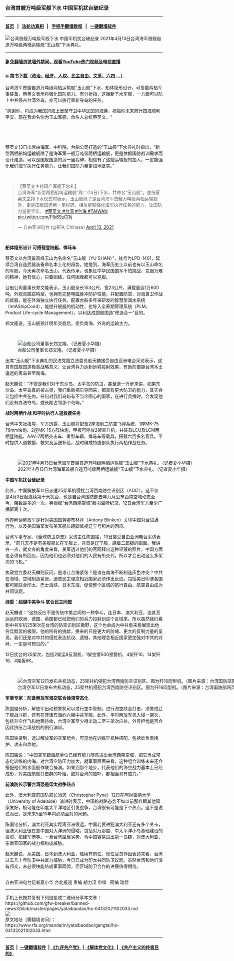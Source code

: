 ### 台湾首艘万吨级军舰下水  中国军机扰台破纪录
------------------------

#### [首页](https://github.com/gfw-breaker/banned-news3/blob/master/README.md) &nbsp;&nbsp;|&nbsp;&nbsp; [法轮功真相](https://github.com/begood0513/basic/blob/master/README.md)  &nbsp;&nbsp;|&nbsp;&nbsp; [手把手翻墙教程](https://github.com/gfw-breaker/guides/wiki)  &nbsp;&nbsp;|&nbsp;&nbsp; [一键翻墙软件](https://github.com/gfw-breaker/nogfw/blob/master/README.md)  



<div id="headerimg">
 <img alt="台湾首艘万吨级军舰下水  中国军机扰台破纪录" src="https://www.rfa.org/mandarin/yataibaodao/gangtai/hx-04132021102033.html/@@images/e916a3cf-d9d4-4e35-86c5-6a1366518c57.jpeg" title="台湾首艘万吨级军舰下水  中国军机扰台破纪录"/>
 <span class="lead_image_caption">
  2021年4月13日台湾海军首艘自造万吨级两栖运输舰“玉山舰”下水典礼。
 </span>
 <!-- zoomattribute -->
</div>

<hr/>


#### [ 🎬  免翻墙浏览墙外禁闻、观看YouTube热门视频及电视直播](https://github.com/gfw-breaker/HelloWorld)

#### [ 💥  禁书下载（政治、经济、人权、民主自由、文革、六四 ...）](https://github.com/gfw-breaker/books/blob/master/README.md)

<div id="storytext">
 <p>
  台湾海军首艘自造万吨级两栖运输舰“玉山舰”下水，船体隐形设计，可搭载两栖军事装备，蔡英文表示将强化国防能力。有分析指，这艘新下水军舰，一方面可以防上中共侵占台湾外岛，亦可以执行重新夺岛的任务。
 </p>
 <p>
  “感谢你，将成为我国的海上堡垒守卫中华民国的海疆，祝福你未来航行四海顺利平安，现在我命名你为玉山军舰，命名人总统蔡英文。“
 </p>
 <p>
  <br/>
 </p>
 <p>
  <br/>
 </p>
 <p>
  蔡英文13日出席由海军、中科院、台船公司打造的“玉山舰”下水典礼时指出，“新型两栖船坞运输舰除了是海军第一艘万吨级两栖运输舰，更是依据国防战训需求而设计建造，可以是国舰国造的另一里程碑，相信有了这艘运输舰的加入，一定能强化我们海军执行任务能力，让我们国防力量更加地坚实。”
  <br/>
  <strong>
  </strong>
 </p>
 <p>
  <br/>
 </p>
 <blockquote class="twitter-tweet">
  <p dir="ltr" lang="zh">
   【蔡英文主持国产军舰下水礼】
   <br/>
   台湾海军“新型两栖船坞运输舰”周二(13日)下水，并命名“玉山舰”。总统蔡英文主持下水仪式时表示，玉山舰除了是台湾海军首艘万吨级两栖运输舰外，更是国舰国造另一里程碑，相信能够强化海军执行任务的能力，让国防力量更坚实。
   <a href="https://twitter.com/hashtag/%E8%94%A1%E8%8B%B1%E6%96%87?src=hash&amp;ref_src=twsrc%5Etfw">
    #蔡英文
   </a>
   <a href="https://twitter.com/hashtag/%E5%8F%B0%E6%B9%BE?src=hash&amp;ref_src=twsrc%5Etfw">
    #台湾
   </a>
   <a href="https://twitter.com/hashtag/%E5%8F%B0%E6%B5%B7?src=hash&amp;ref_src=twsrc%5Etfw">
    #台海
   </a>
   <a href="https://twitter.com/hashtag/TAIWAN?src=hash&amp;ref_src=twsrc%5Etfw">
    #TAIWAN
   </a>
   <a href="https://t.co/PIk69zCRij">
    pic.twitter.com/PIk69zCRij
   </a>
  </p>
  — 自由亚洲电台 (@RFA_Chinese)
  <a href="https://twitter.com/RFA_Chinese/status/1381862058208030723?ref_src=twsrc%5Etfw">
   April 13, 2021
  </a>
 </blockquote>
 <p>
 </p>
 <p>
  <br/>
 </p>
 <p>
  <strong>
   船体隐形设计 可搭载登陆艇、悍马车
  </strong>
 </p>
 <p>
  蔡英文以台湾最高峰玉山为名命名“玉山舰（YU SHAN）”，舷号为LPD-1401，延续台湾自造武器装备命名本土化的趋势。她提到，海军历史上以前也有以玉山命名的军舰，今天再次命名玉山，代表传承，也象征中华民国国军不怕挑战、克服万难的精神，她有信心，只要团结，任何困难都可以克服。
 </p>
 <p>
  台船公司董事长郑文隆表示，玉山舰全长153公尺、宽23公尺、满载量达1万600吨，外观具匿踪构型，也拥有完整电磁脉冲防护性能，并配置防空、对海自卫作战的武器，能在外海独立执行任务。配置台船多年来研发的智慧型调水系统（IntAShipCond），能提升舰艇的机动性，也导入全寿期管理系统（PLM，Product Life-cycle Management），以利达成国舰国造“修造合一”目的。
 </p>
 <p>
  郑文隆说，玉山舰预计明年交舰后，担负南海、外岛的运输主力。
 </p>
 <p>
  <br/>
 </p>
 <p>
  <figure class="image-richtext image-inline captioned" style="width:1280px;">
   <img alt="台船公司董事长郑文隆。（记者夏小华摄）" src="https://www.rfa.org/mandarin/yataibaodao/gangtai/hx-04132021102033.html/5.jpeg/@@images/883b3ba0-1f87-4581-af12-78893c17cb00.jpeg" title="5.jpeg"/>
   <figcaption class="image-caption">
    台船公司董事长郑文隆。（记者夏小华摄）
   </figcaption>
   <small>
   </small>
  </figure>
 </p>
 <p>
  出席“玉山舰”下水典礼的民进党籍立法委员赵天麟接受自由亚洲电台采访表示，这具有国舰国造极高战略意义，让台湾兵力达到远程投射效果，有助防御距台湾本土遥远的离岛甚至南海。
 </p>
 <p>
  赵天麟说：“不管是我们对于东沙岛、太平岛的防卫，甚至退一万步来讲，如果东沙岛、太平岛真的被占领，我们重新把它夺回来，都具有更大防卫的能力，其实会让包括中共在内，任何对我们岛屿有不当企图心的国家，在进行兵推时，会发现他们没有办法夺岛，或长期占领那个岛屿。”
  <br/>
  <strong>
  </strong>
 </p>
 <p>
  <strong>
   战时两栖作战 和平时执行人道救援任务
  </strong>
 </p>
 <p>
  台湾中央社报导，军方透露，玉山舰将配备2座海剑二防空飞弹系统、1座MK-75 76mm快炮、2座MK-15方阵快炮，甲板可停放2架直升机，并装载LCU及LCM两栖登陆艇、AAV-7两栖突击车、重型车辆、悍马车等载具，搭载六百多名官兵。平时提供人道救援、救灾及运送补给，战时编成特遣部队执行两栖作战任务。
  <br/>
  <strong>
  </strong>
 </p>
 <p>
  <br/>
 </p>
 <p>
  <figure class="image-richtext image-inline captioned" style="width:1280px;">
   <img alt="2021年4月13日台湾海军首艘自造万吨级两栖运输舰“玉山舰”下水典礼。（记者夏小华摄）" src="https://www.rfa.org/mandarin/yataibaodao/gangtai/hx-04132021102033.html/2.jpeg/@@images/c2d58305-5719-453d-b7cd-a1f10c37be94.jpeg" title="2.jpeg"/>
   <figcaption class="image-caption">
    2021年4月13日台湾海军首艘自造万吨级两栖运输舰“玉山舰”下水典礼。（记者夏小华摄）
   </figcaption>
   <small>
   </small>
  </figure>
 </p>
 <p>
  <strong>
   中国军机扰台破纪录
  </strong>
 </p>
 <p>
  此外，中国解放军12日派遣25架军机侵扰台湾西南防空识别区（ADIZ）。这不仅是4月3日起连续第十天扰台，也是自台湾国防部去年九月公布西南空域动态至今，架数最多的一次。另根据“台湾西南空域”脸书监听纪录，12日台湾军方至少广播驱离十次。
 </p>
 <p>
  外界解读解放军是针对美国国务卿布林肯（Antony Blinken）关切中国对台进逼行为，以及美国海军发布美军舰长跷脚监视辽宁号照片的回应。
 </p>
 <p>
  台湾军事专家、《全球防卫杂志》采访主任陈国铭，13日接受自由亚洲电台采访表示，“前几天不是有美舰舰长在军舰上，背景是辽宁舰，跷着二郎腿的画面。我讲白一点，就文宣的角度来看，美军透过他们的官网释出这种轻蔑的照片，中国方面也必须有所回应，因为他们也必须对他们的人民有所交代，所以才会出动这么多架次的飞机。”
 </p>
 <p>
  执政党立委赵天麟则反问，是谁让台海紧张？是谁在南海不断制造灰色冲突？中共在海域、空域制造紧张，迫使民主理念相近国家必须作出反应。包括美日印澳各国都可能联合印太、巴士海峡、日本东海，促使整个区域的航行自由、航空自由成为共同议题。
  <br/>
  <strong>
  </strong>
 </p>
 <p>
  <strong>
   绿委：超越中美争斗 联合民主同盟
  </strong>
 </p>
 <p>
  赵天麟说：“这些反应不是传统中美之间的一种争斗，连日本、澳大利亚，连甚至远远的欧洲、德国、英国都已经把他们的兵力投射到这个区域来。所以虽然我们看到中共军机25架次在台湾的防空识别区撒野，这个也会成为中共愈来愈展现出他穷兵黩武的极限。他的所有的挑衅，换来的只是更大的防堵、更大的反制力量的呈现。我们还是对中共的侵扰表达抗议、遗憾，其他理念相近国家更加强对中共的对峙，一定是可预见的。”
 </p>
 <p>
  12日扰台的25架次，包括2架运8反潜机、1架空警500预警机、4架歼10、14架歼16、4架轰6K。
 </p>
 <p>
  <br/>
 </p>
 <p>
  <figure class="image-richtext image-inline captioned" style="width:1024px;">
   <img alt="台湾空军12日发布共机动态，25架共机侵犯台湾西南防空识别区。图为歼16同型机。（图片来源：台湾国防部网页mnd.gov.tw）" src="https://www.rfa.org/mandarin/yataibaodao/gangtai/hx-04132021102033.html/1063x597_2571.jpg/@@images/91d4e083-bde0-4148-9da3-27b0f4340da0.jpeg" title="1063x597_2571.jpg"/>
   <figcaption class="image-caption">
    台湾空军12日发布共机动态，25架共机侵犯台湾西南防空识别区。图为歼16同型机。（图片来源：台湾国防部网页mnd.gov.tw）
   </figcaption>
   <small>
   </small>
  </figure>
 </p>
 <p>
  <strong>
   军事专家：防备解放军海空联合操演常态化
  </strong>
 </p>
 <p>
  陈国铭分析，解放军出动预警机可以进行空中管制，进行海空联合打击，须警戒辽宁舰战斗群，还有在菲律宾海约六艘中共军舰。此外，平时解放军机入侵一架次，包括升空伴飞和地面待命，台湾空军至少得出动二至三架次应处，外界担忧是否会因此挤压台湾战机的例行演训。
 </p>
 <p>
  陈国铭提到，透过解放军的空军组合，可见他在训练异机种搭配，包括谁负责掩护、攻击和炸射。
 </p>
 <p>
  陈国铭说：“中国空军跟海航单位已经有能力随意进出台湾西南空域，把它当成常态化训练的内海，对台湾空防压力加大，就军事层面来看，这种组合训练未来还会搭配他们的水面舰作联合操演。如果到那个地步，代表他们的海空战力基本上已经成形，对美国航舰打击群的吓阻，或对台湾的威吓，都相当具有威力。”
 </p>
 <p>
  <strong>
   前澳防长示警台湾恐是印太战争热点
  </strong>
 </p>
 <p>
  此外，澳大利亚前国防部长派恩（Christopher Pyne）12日在阿得雷德大学（University of Adelaide）演讲时表示，中国的战略态势不如以前那样跟其他国家友好，极可能在印度太平洋地区引发战争，台湾很有可能是下个热点。这不是说说而已，是未来5至10年内必须面对的问题。
 </p>
 <p>
  陈国铭分析，澳大利亚其实距离亚洲很远，中国若要进犯澳大利亚还有多个关卡，但澳大利亚很在意中国对大洋洲的侵略，包括对万那度、中太平洋小岛基础建设的投资、拓建军港等。一旦台湾屈居劣势，令中国容易进出第一岛链，对澳大利亚、东南亚国家的战力都构成威胁。
 </p>
 <p>
  赵天麟说，从美国、日本到澳大利亚，陆续有前任、现任官员作出表述来看，台湾过去几十年防卫中共武力威胁，今日已成为印太共同防卫议题。虽然台湾和他们没有邦交，未必很快能结成军事同盟，但区域防卫合作的进展值得期待。
 </p>
 <p>
  <br/>
  自由亚洲电台记者夏小华 台北报道 责编 胡力汉 申铧   网编 瑞哲
 </p>
</div>

<hr/>
手机上长按并复制下列链接或二维码分享本文章：<br/>
https://github.com/gfw-breaker/banned-news3/blob/master/pages/yataibaodao/hx-04132021102033.md <br/>
<a href='https://github.com/gfw-breaker/banned-news3/blob/master/pages/yataibaodao/hx-04132021102033.md'><img src='https://github.com/gfw-breaker/banned-news3/blob/master/pages/yataibaodao/hx-04132021102033.md.png'/></a> <br/>
原文地址（需翻墙访问）：https://www.rfa.org/mandarin/yataibaodao/gangtai/hx-04132021102033.html


------------------------
#### [首页](https://github.com/gfw-breaker/banned-news3/blob/master/README.md) &nbsp;|&nbsp; [一键翻墙软件](https://github.com/gfw-breaker/nogfw/blob/master/README.md) &nbsp;| [《九评共产党》](https://github.com/gfw-breaker/9ping.md/blob/master/README.md#九评之一评共产党是什么) | [《解体党文化》](https://github.com/gfw-breaker/jtdwh.md/blob/master/README.md) | [《共产主义的终极目的》](https://github.com/gfw-breaker/gczydzjmd.md/blob/master/README.md)


<img src='http://gfw-breaker.win/banned-news3/pages/yataibaodao/hx-04132021102033.md' width='0px' height='0px'/>